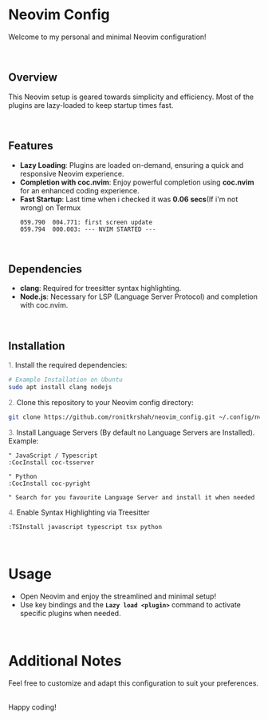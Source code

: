 # Neovim Config

Welcome to my personal and minimal Neovim configuration!

<br />

## Overview

This Neovim setup is geared towards simplicity and efficiency. Most of the plugins are lazy-loaded to keep startup times fast.

<br />

## Features

* **Lazy Loading**: Plugins are loaded on-demand, ensuring a quick and responsive Neovim experience.
* **Completion with coc.nvim**: Enjoy powerful completion using **coc.nvim** for an enhanced coding experience.
* **Fast Startup**: Last time when i checked it was **0.06 secs**(If i'm not wrong) on Termux
    ```log
    059.790  004.771: first screen update
    059.794  000.003: --- NVIM STARTED ---
    ```

<br />

## Dependencies

* **clang**: Required for treesitter syntax highlighting.
* **Node.js**: Necessary for LSP (Language Server Protocol) and completion with coc.nvim.

<br />

## Installation


<span style="color: grey;">1.</span> Install the required dependencies:

```bash
# Example Installation on Ubuntu
sudo apt install clang nodejs
```

<span style="color: grey;">2.</span> Clone this repository to your Neovim config directory:

```bash
git clone https://github.com/ronitkrshah/neovim_config.git ~/.config/nvim
```

<span style="color: grey;">3.</span> Install Language Servers (By default no Language Servers are Installed). Example:
```vim
" JavaScript / Typescript
:CocInstall coc-tsserver

" Python
:CocInstall coc-pyright

" Search for you favourite Language Server and install it when needed
```

<span style="color: grey;">4.</span> Enable Syntax Highlighting via Treesitter
```vim
:TSInstall javascript typescript tsx python
```

<br />

# Usage
* Open Neovim and enjoy the streamlined and minimal setup!
* Use key bindings and the **`Lazy load <plugin>`** command to activate specific plugins when needed.

<br />

# Additional Notes
Feel free to customize and adapt this configuration to suit your preferences.

<br />
Happy coding!

